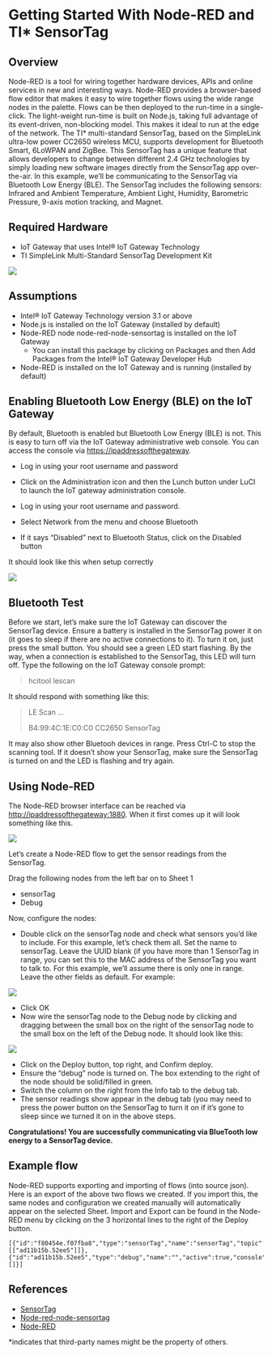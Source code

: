 # Getting Started With Node-RED and TI* SensorTag #
<cr>

## Overview ##
Node-RED is a tool for wiring together hardware devices, APIs and online services in new and interesting ways. Node-RED provides a browser-based flow editor that makes it easy to wire together flows using the wide range nodes in the palette. Flows can be then deployed to the run-time in a single-click. The light-weight run-time is built on Node.js, taking full advantage of its event-driven, non-blocking model. This makes it ideal to run at the edge of the network. The TI* multi-standard SensorTag, based on the SimpleLink ultra-low power CC2650 wireless MCU, supports development for Bluetooth Smart, 6LoWPAN and ZigBee. This SensorTag has a unique feature that allows developers to change between different 2.4 GHz technologies by simply loading new software images directly from the SensorTag app over-the-air. In this example, we’ll be communicating to the SensorTag via Bluetooth Low Energy (BLE). The SensorTag includes the following sensors: Infrared and Ambient Temperature, Ambient Light, Humidity, Barometric Pressure, 9-axis motion tracking, and Magnet.

## Required Hardware ##
-   IoT Gateway that uses Intel® IoT Gateway Technology
-   TI SimpleLink Multi-Standard SensorTag Development Kit

![](images/ti-sensortag.png)

## Assumptions ##
-   Intel® IoT Gateway Technology version 3.1 or above
-   Node.js is installed on the IoT Gateway (installed by default)
-   Node-RED node node-red-node-sensortag is installed on the IoT Gateway
	- You can install this package by clicking on Packages and then Add Packages from the Intel® IoT Gateway Developer Hub
-   Node-RED is installed on the IoT Gateway and is running (installed by default)

## Enabling Bluetooth Low Energy (BLE) on the IoT Gateway ##
By default, Bluetooth is enabled but Bluetooth Low Energy (BLE) is not.
This is easy to turn off via the IoT Gateway administrative web
console. You can access the console via <https://ipaddressofthegateway>.
-   Log in using your root username and password
-   Click on the Administration icon and then the Lunch button under LuCI to launch the IoT gateway administration console.

-   Log in using your root username and password.
-   Select Network from the menu and choose Bluetooth
-   If it says “Disabled” next to Bluetooth Status, click on the Disabled button

It should look like this when setup correctly

![](images/ti-blesetupscreen.png)

## Bluetooth Test ##
Before we start, let’s make sure the IoT Gateway can discover the SensorTag device. Ensure a battery is installed in the SensorTag power it on (it goes to sleep if there are no active connections to it). To
turn it on, just press the small button. You should see a green LED start flashing. By the way, when a connection is established to the SensorTag, this LED will turn off. Type the following on the IoT Gateway
console prompt: 

>hcitool lescan

It should respond with something like this:

>LE Scan …
>
>B4:99:4C:1E:C0:C0 CC2650 SensorTag

It may also show other Bluetooh devices in range.
Press Ctrl-C to stop the scanning tool. If it doesn’t show your SensorTag, make sure the SensorTag is turned on and the LED is flashing and try again.

## Using Node-RED ##
The Node-RED browser interface can be reached via
<http://ipaddressofthegateway:1880>. When it first comes up it will look
something like this.

![](images/ti-noderedscreen.png)

Let’s create a Node-RED flow to get the sensor readings from the SensorTag.

Drag the following nodes from the left bar on to Sheet 1

-   sensorTag
-   Debug

Now, configure the nodes:

-   Double click on the sensorTag node and check what sensors you’d like to include. For this example, let’s check them all. Set the name to sensorTag. Leave the UUID blank (if you have more than 1 SensorTag in range, you can set this to the MAC address of the SensorTag you want to talk to. For this example, we’ll assume there is only one in range. Leave the other fields as default. For example:

![](images/ti-sensornode.png)

-   Click OK
-   Now wire the sensorTag node to the Debug node by clicking and dragging between the small box on the right of the sensorTag node to the small box on the left of the Debug node. It should look like this:

![](images/ti-sensorwire.png)

-   Click on the Deploy button, top right, and Confirm deploy.
-   Ensure the “debug” node is turned on. The box extending to the right of the node should be solid/filled in green.
-   Switch the column on the right from the Info tab to the debug tab.
-   The sensor readings show appear in the debug tab (you may need to press the power button on the SensorTag to turn it on if it’s gone to sleep since we turned it on in the above steps.

**Congratulations! You are successfully communicating via BlueTooth low energy to a SensorTag device.**

## Example flow ##
Node-RED supports exporting and importing of flows (into source json).  Here is an export of the above two flows we created. If you import this, the same nodes and configuration we created manually will automatically
appear on the selected Sheet. Import and Export can be found in the Node-RED menu by clicking on the 3 horizontal lines to the right of the Deploy button.

    [{"id":"f80454e.f07fba8","type":"sensorTag","name":"sensorTag","topic":"sensorTag","uuid":"","temperature":true,"humidity":true,"pressure":true,"magnetometer":true,"accelerometer":true,"gyroscope":true,"keys":true,"luxometer":true,"x":240,"y":266,"z":"ec8b1eb.f1374e","wires":[["ad11b15b.52ee5"]]},{"id":"ad11b15b.52ee5","type":"debug","name":"","active":true,"console":"false","complete":"payload","x":543,"y":276,"z":"ec8b1eb.f1374e","wires":[]}]

## References ##
-   [SensorTag](http://www.ti.com/ww/en/wireless_connectivity/sensortag2015/index.html)
-   [Node-red-node-sensortag](https://www.npmjs.com/package/node-red-node-sensortag)
-   [Node-RED](http://nodered.org/)

*indicates that third-party names might be the property of others.

